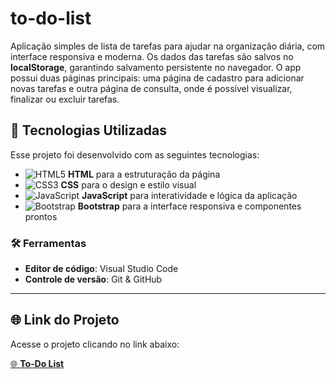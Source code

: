 # to-do-list
Aplicação simples de lista de tarefas para ajudar na organização diária, com interface responsiva e moderna. Os dados das tarefas são salvos no **localStorage**, garantindo salvamento persistente no navegador. O app possui duas páginas principais: uma página de cadastro para adicionar novas tarefas e outra página de consulta, onde é possível visualizar, finalizar ou excluir tarefas.


## 🚀 Tecnologias Utilizadas

Esse projeto foi desenvolvido com as seguintes tecnologias:

- ![HTML5](https://img.shields.io/badge/HTML5-%23E34F26.svg?style=flat-square&logo=html5&logoColor=white) **HTML** para a estruturação da página  
- ![CSS3](https://img.shields.io/badge/CSS3-%231572B6.svg?style=flat-square&logo=css3&logoColor=white) **CSS** para o design e estilo visual  
- ![JavaScript](https://img.shields.io/badge/JavaScript-%23F7DF1E.svg?style=flat-square&logo=javascript&logoColor=white) **JavaScript** para interatividade e lógica da aplicação  
- ![Bootstrap](https://img.shields.io/badge/Bootstrap-%23563d7c.svg?style=flat-square&logo=bootstrap&logoColor=white) **Bootstrap** para a interface responsiva e componentes prontos

### 🛠️ Ferramentas

- **Editor de código**: Visual Studio Code  
- **Controle de versão**: Git & GitHub

---

## 🌐 Link do Projeto

Acesse o projeto clicando no link abaixo:

[🌐 **To-Do List**](https://brunog-code.github.io/to-do-list/)
